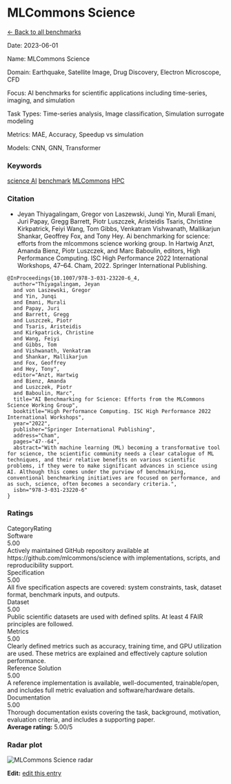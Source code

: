 # MLCommons Science

<p><a class="md-button back-link" href="../">← Back to all benchmarks</a></p>
<div class="info-block meta-block">
  <p class="meta-row"><span class="meta-label">Date</span><span class="meta-sep">:</span> <span class="meta-value">2023-06-01</span></p>
  <p class="meta-row"><span class="meta-label">Name</span><span class="meta-sep">:</span> <span class="meta-value">MLCommons Science</span></p>
  <p class="meta-row"><span class="meta-label">Domain</span><span class="meta-sep">:</span> <span class="meta-value">Earthquake, Satellite Image, Drug Discovery, Electron Microscope, CFD</span></p>
  <p class="meta-row"><span class="meta-label">Focus</span><span class="meta-sep">:</span> <span class="meta-value">AI benchmarks for scientific applications including time-series, imaging, and simulation</span></p>
  <p class="meta-row"><span class="meta-label">Task Types</span><span class="meta-sep">:</span> <span class="meta-value">Time-series analysis, Image classification, Simulation surrogate modeling</span></p>
  <p class="meta-row"><span class="meta-label">Metrics</span><span class="meta-sep">:</span> <span class="meta-value">MAE, Accuracy, Speedup vs simulation</span></p>
  <p class="meta-row"><span class="meta-label">Models</span><span class="meta-sep">:</span> <span class="meta-value">CNN, GNN, Transformer</span></p>
</div>
<h3>Keywords</h3>

<div class="chips"><a class="chip chip-link" href="../#kw=science%20AI">science AI</a> <a class="chip chip-link" href="../#kw=benchmark">benchmark</a> <a class="chip chip-link" href="../#kw=MLCommons">MLCommons</a> <a class="chip chip-link" href="../#kw=HPC">HPC</a> </div>
<h3>Citation</h3>

- Jeyan Thiyagalingam, Gregor von Laszewski, Junqi Yin, Murali Emani, Juri Papay, Gregg Barrett, Piotr Luszczek, Aristeidis Tsaris, Christine Kirkpatrick, Feiyi Wang, Tom Gibbs, Venkatram Vishwanath, Mallikarjun Shankar, Geoffrey Fox, and Tony Hey. Ai benchmarking for science: efforts from the mlcommons science working group. In Hartwig Anzt, Amanda Bienz, Piotr Luszczek, and Marc Baboulin, editors, High Performance Computing. ISC High Performance 2022 International Workshops, 47–64. Cham, 2022. Springer International Publishing.

<pre><code class="language-bibtex">@InProceedings{10.1007/978-3-031-23220-6_4,
  author=&quot;Thiyagalingam, Jeyan
  and von Laszewski, Gregor
  and Yin, Junqi
  and Emani, Murali
  and Papay, Juri
  and Barrett, Gregg
  and Luszczek, Piotr
  and Tsaris, Aristeidis
  and Kirkpatrick, Christine
  and Wang, Feiyi
  and Gibbs, Tom
  and Vishwanath, Venkatram
  and Shankar, Mallikarjun
  and Fox, Geoffrey
  and Hey, Tony&quot;,
  editor=&quot;Anzt, Hartwig
  and Bienz, Amanda
  and Luszczek, Piotr
  and Baboulin, Marc&quot;,
  title=&quot;AI Benchmarking for Science: Efforts from the MLCommons Science Working Group&quot;,
  booktitle=&quot;High Performance Computing. ISC High Performance 2022 International Workshops&quot;,
  year=&quot;2022&quot;,
  publisher=&quot;Springer International Publishing&quot;,
  address=&quot;Cham&quot;,
  pages=&quot;47--64&quot;,
  abstract=&quot;With machine learning (ML) becoming a transformative tool for science, the scientific community needs a clear catalogue of ML techniques, and their relative benefits on various scientific problems, if they were to make significant advances in science using AI. Although this comes under the purview of benchmarking, conventional benchmarking initiatives are focused on performance, and as such, science, often becomes a secondary criteria.&quot;,
  isbn=&quot;978-3-031-23220-6&quot;
}</code></pre>
<h3>Ratings</h3>
<div class="ratings-grid">
  <div class="ratings-head ratings-cell"><span>Category</span><span>Rating</span></div>
  <div class="rating-item">  <div class="rating-cat">Software</div>  <div class="rating-badge">5.00</div>  <div class="rating-bar"><span style="width:100%"></span></div>  <div class="rating-reason">Actively maintained GitHub repository available at https://github.com/mlcommons/science
with implementations, scripts, and reproducibility support.
</div></div><div class="rating-item">  <div class="rating-cat">Specification</div>  <div class="rating-badge">5.00</div>  <div class="rating-bar"><span style="width:100%"></span></div>  <div class="rating-reason">All five specification aspects are covered: system constraints, task, dataset format,
benchmark inputs, and outputs.
</div></div><div class="rating-item">  <div class="rating-cat">Dataset</div>  <div class="rating-badge">5.00</div>  <div class="rating-bar"><span style="width:100%"></span></div>  <div class="rating-reason">Public scientific datasets are used with defined splits. At least 4 FAIR principles
are followed.
</div></div><div class="rating-item">  <div class="rating-cat">Metrics</div>  <div class="rating-badge">5.00</div>  <div class="rating-bar"><span style="width:100%"></span></div>  <div class="rating-reason">Clearly defined metrics such as accuracy, training time, and GPU utilization are
used. These metrics are explained and effectively capture solution performance.
</div></div><div class="rating-item">  <div class="rating-cat">Reference Solution</div>  <div class="rating-badge">5.00</div>  <div class="rating-bar"><span style="width:100%"></span></div>  <div class="rating-reason">A reference implementation is available, well-documented, trainable/open, and includes
full metric evaluation and software/hardware details.
</div></div><div class="rating-item">  <div class="rating-cat">Documentation</div>  <div class="rating-badge">5.00</div>  <div class="rating-bar"><span style="width:100%"></span></div>  <div class="rating-reason">Thorough documentation exists covering the task, background, motivation, evaluation
criteria, and includes a supporting paper.
</div></div>
</div>
<div class="avg-rating">  <strong>Average rating:</strong> <span class="badge badge--ok badge--sm">5.00/5</span></div><h3>Radar plot</h3>

<div class="radar-wrap"><img class="radar-img" alt="MLCommons Science radar" src="../../../tex/images/mlcommons_science_radar.png" /></div>

<p><strong>Edit:</strong> <a href="https://github.com/mlcommons-science/benchmark/tree/main/source">edit this entry</a></p>
